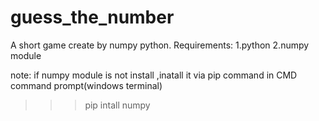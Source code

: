 # guess_the_number
A short game create by numpy python.
Requirements:
1.python
2.numpy module

note: if numpy module is not install ,inatall it via pip command in CMD command prompt(windows terminal)
>>>pip intall numpy

